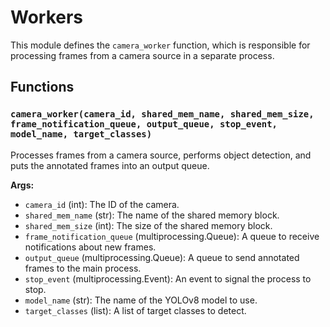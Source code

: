 # Workers

This module defines the `camera_worker` function, which is responsible for processing frames from a camera source in a separate process.

## Functions

### `camera_worker(camera_id, shared_mem_name, shared_mem_size, frame_notification_queue, output_queue, stop_event, model_name, target_classes)`

Processes frames from a camera source, performs object detection, and puts the annotated frames into an output queue.

**Args:**

*   `camera_id` (int): The ID of the camera.
*   `shared_mem_name` (str): The name of the shared memory block.
*   `shared_mem_size` (int): The size of the shared memory block.
*   `frame_notification_queue` (multiprocessing.Queue): A queue to receive notifications about new frames.
*   `output_queue` (multiprocessing.Queue): A queue to send annotated frames to the main process.
*   `stop_event` (multiprocessing.Event): An event to signal the process to stop.
*   `model_name` (str): The name of the YOLOv8 model to use.
*   `target_classes` (list): A list of target classes to detect.
